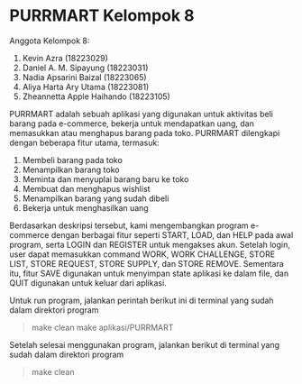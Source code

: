 # PURRMART Kelompok 8
Anggota Kelompok 8:
1. Kevin Azra (18223029)
2. Daniel A. M. Sipayung (18223031)
3. Nadia Apsarini Baizal (18223065)
4. Aliya Harta Ary Utama (18223081)
5. Zheannetta Apple Haihando (18223105)
   
PURRMART adalah sebuah aplikasi yang digunakan untuk aktivitas beli barang pada e-commerce, bekerja untuk mendapatkan uang, dan memasukkan atau menghapus barang pada toko. PURRMART dilengkapi dengan beberapa fitur utama, termasuk:
1. Membeli barang pada toko
2. Menampilkan barang toko
3. Meminta dan menyuplai barang baru ke toko
4. Membuat dan menghapus wishlist
5. Menampilkan barang yang sudah dibeli
6. Bekerja untuk menghasilkan uang

Berdasarkan deskripsi tersebut, kami mengembangkan program e-commerce dengan berbagai fitur seperti START, LOAD, dan HELP pada awal program, serta LOGIN dan REGISTER untuk mengakses akun. Setelah login, user dapat memasukkan command WORK, WORK CHALLENGE, STORE LIST, STORE REQUEST, STORE SUPPLY, dan STORE REMOVE. Sementara itu, fitur SAVE digunakan untuk menyimpan state aplikasi ke dalam file, dan QUIT digunakan untuk keluar dari aplikasi.

Untuk run program, jalankan perintah berikut ini di terminal yang sudah dalam direktori program
> make clean
> make
> aplikasi/PURRMART

Setelah selesai menggunakan program, jalankan berikut di terminal yang sudah dalam direktori program
> make clean
